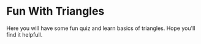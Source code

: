 # Fun With Triangles

Here you will have some fun quiz and learn basics of triangles. Hope you'll find it helpfull.
